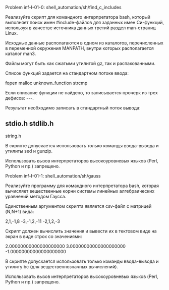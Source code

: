 Problem inf-I-01-0: shell_automation/sh/find_c_includes

Реализуйте скрипт для командного интерпретатора bash, который выполняет поиск имен #include-файлов для заданных имен Си-функций, используя в качестве источника данных третий раздел man-страниц Linux.

Исходные данные располагаются в одном из каталогов, перечисленных в переменной окружения MANPATH, внутри которых располагается каталог man3.

Файлы могут быть как сжатыми утилитой gz, так и распакованными.

Список функций задается на стандартном потоке ввода:

fopen
malloc
unknown_function
strcmp

Если описание функции не найдено, то записывается прочерк из трех дефисов: ---.

Результат необходимо записать в стандартный поток вывода:

stdio.h
stdlib.h
---
string.h

В скрипте допускается использовать только команды ввода-вывода и утилиты sed и gunzip.

Использовать вызов интерпретаторов высокоуровневых языков (Perl, Python и пр.) запрещено.



Problem inf-I-01-1: shell_automation/sh/gauss

Реализуйте программу для командного интерпретатора bash, которая вычисляет вещественные корни системы линейных алгебраических уравнений методом Гаусса.

Единственным аргументом скрипта является csv-файл c матрицей (N,N+1) вида:

2,1,-1,8
-3,-1,2,-11
-2,1,2,-3

Скрипт должен вычислить значения и вывести их в тектовом виде на экран в виде строк со значениями:

2.00000000000000000000
3.00000000000000000000
-1.00000000000000000000

В скрипте допускается использовать только команды ввода-вывода и утилиту bc (для вещественнозначных вычислений).

Использовать вызов интерпретаторов высокоуровневых языков (Perl, Python и пр.) запрещено.
